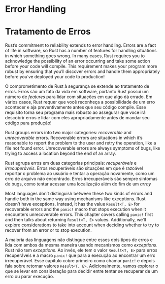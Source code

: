 # Error Handling
# Tratamento de Erros

Rust’s commitment to reliability extends to error handling. Errors are a fact
of life in software, so Rust has a number of features for handling situations
in which something goes wrong. In many cases, Rust requires you to acknowledge
the possibility of an error occurring and take some action before your code
will compile. This requirement makes your program more robust by ensuring that
you’ll discover errors and handle them appropriately before you’ve deployed
your code to production!

O comprometimento de Rust à segurança se extende ao tratamento de erros. Erros
são um fato da vida em software, portanto Rust possui um número de *features*
para lidar com situações em que algo dá errado. Em vários casos, Rust requer que
você reconheça a possibilidade de um erro acontecer e aja preventivamente antes
que seu código compile. Esse requisito torna seu programa mais robusto ao assegurar
que voce irá descobrir erros e lidar com eles apropriadamente antes de mandar seu
código para produção!

Rust groups errors into two major categories: *recoverable* and *unrecoverable*
errors. Recoverable errors are situations in which it’s reasonable to report
the problem to the user and retry the operation, like a file not found error.
Unrecoverable errors are always symptoms of bugs, like trying to access a
location beyond the end of an array.

Rust agrupa erros em duas categorias principais: *recuperáveis* e *irrecuperáveis*.
Erros recuperáveis são situações em que é razoável reportar o problema ao usuário
e tentar a operação novamente, como um erro de arquivo não encontrado. Erros 
irrecuperáveis são sempre sintomas de bugs, como tentar acessar uma localização
além do fim de um *array*

Most languages don’t distinguish between these two kinds of errors and handle
both in the same way using mechanisms like exceptions. Rust doesn’t have
exceptions. Instead, it has the value `Result<T, E>` for recoverable errors and
the `panic!` macro that stops execution when it encounters unrecoverable
errors. This chapter covers calling `panic!` first and then talks about
returning `Result<T, E>` values. Additionally, we’ll explore considerations to
take into account when deciding whether to try to recover from an error or to
stop execution.

A maioria das linguagens não distingue entre esses dois tipos de erros e lida
com ambos da mesma maneira usando mecanismos como *exceptions*. Rust não tem
*exceptions*. Ao invés, ele tem o valor `Result<T, E>` para erros recuperáveis
e a macro `panic!` que para a execução ao encontrar um erro irrecuperável. Esse
capitulo cobre primeiro como chamar `panic!` e depois fala sobre retornar valores
`Result<T, E>`. Adicionalmente, vamos explorar o que se levar em consideração
para decidir entre tentar se recuperar de um erro ou parar execução.

